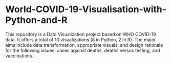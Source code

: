 # World-COVID-19-Visualisation-with-Python-and-R
This repository is a Data Visualization project based on WHO COVID-19 data. It offers a total of 10 visualizations (8 in Python, 2 in R). The major aims include data transformation, appropriate visuals, and design rationale for the following issues: cases against deaths, deaths versus testing, and vaccinations.
